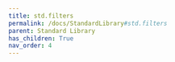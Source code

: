 ```yaml
---
title: std.filters
permalink: /docs/StandardLibrary#std.filters
parent: Standard Library
has_children: True
nav_order: 4
---
```

